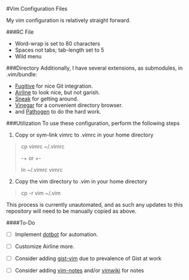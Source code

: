 #Vim Configuration Files

My vim configuration is relatively straight forward.

###RC File
* Word-wrap is set to 80 characters
* Spaces not tabs; tab-length set to 5
* Wild menu

###Directory
Additionally, I have several extensions, as submodules, in .vim/bundle:
* [Fugitive](https://github.com/tpope/vim-fugitive) for nice Git integration.
* [Airline](https://github.com/bling/vim-airline) to look nice, but not garish.
* [Sneak](https://github.com/justinmk/vim-sneak) for getting around.
* [Vinegar](https://github.com/tpope/vim-vinegar) for a convenient directory
  browser.
* and [Pathogen](https://github.com/tpope/vim-pathogen) to do the hard work.

###Utilization
To use these configuration, perform the following steps

1. Copy or sym-link vimrc to .vimrc in your home directory
> cp vimrc ~/.vimrc
>
> -+ or +-
>
> ln ~/.vimrc vimrc

2. Copy the vim directory to .vim in your home directory
> cp -r vim ~/.vim

This process is currently unautomated, and as such any updates to this
repository will need to be manually copied as above.

####To-Do
* [ ] Implement [dotbot](https://github.com/anishathalye/dotbot) for automation.
* [ ] Customize Airline more.
* [ ] Consider adding [gist-vim](https://github.com/mattn/gist-vim) due to
  prevalence of Gist at work
* [ ] Consider adding [vim-notes](https://github.com/xolox/vim-notes) and/or
  [vimwiki](https://github.com/vimwiki/vimwiki) for notes

